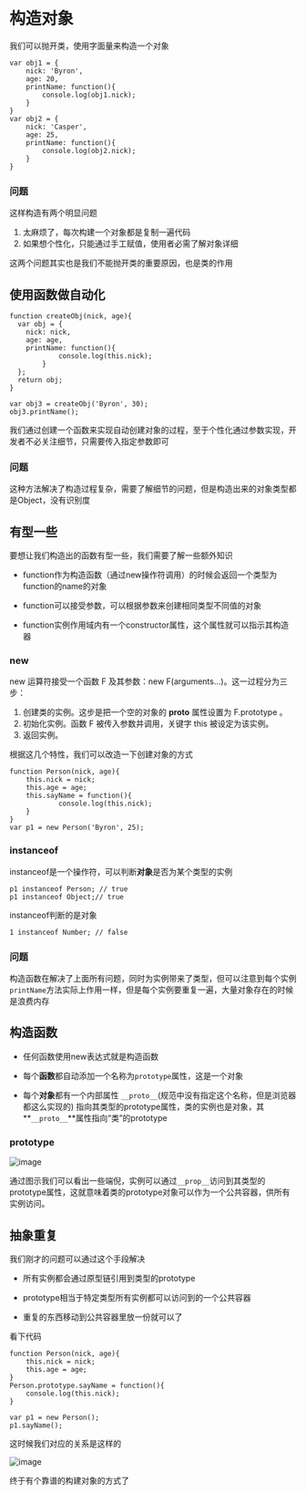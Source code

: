 # 构造对象

我们可以抛开类，使用字面量来构造一个对象

	var obj1 = {
		nick: 'Byron',
		age: 20,
		printName: function(){
			console.log(obj1.nick);
		}
	}
	var obj2 = {
		nick: 'Casper',
		age: 25,
		printName: function(){
			console.log(obj2.nick);
		}
	}

### 问题

这样构造有两个明显问题

1. 太麻烦了，每次构建一个对象都是复制一遍代码
2. 如果想个性化，只能通过手工赋值，使用者必需了解对象详细

这两个问题其实也是我们不能抛开类的重要原因，也是类的作用

## 使用函数做自动化

	function createObj(nick, age){
	  var obj = {
	  	nick: nick,
	  	age: age,
	  	printName: function(){
				console.log(this.nick);
			}
	  };
	  return obj;
	}

	var obj3 = createObj('Byron', 30);
	obj3.printName();

我们通过创建一个函数来实现自动创建对象的过程，至于个性化通过参数实现，开发者不必关注细节，只需要传入指定参数即可

### 问题

这种方法解决了构造过程复杂，需要了解细节的问题，但是构造出来的对象类型都是Object，没有识别度


## 有型一些

要想让我们构造出的函数有型一些，我们需要了解一些额外知识

* function作为构造函数（通过new操作符调用）的时候会返回一个类型为function的name的对象

* function可以接受参数，可以根据参数来创建相同类型不同值的对象

* function实例作用域内有一个constructor属性，这个属性就可以指示其构造器

### new

new 运算符接受一个函数 F 及其参数：new F(arguments...)。这一过程分为三步：

1. 创建类的实例。这步是把一个空的对象的 __proto__ 属性设置为 F.prototype 。
2. 初始化实例。函数 F 被传入参数并调用，关键字 this 被设定为该实例。
3. 返回实例。

根据这几个特性，我们可以改造一下创建对象的方式

	function Person(nick, age){
		this.nick = nick;
		this.age = age;
		this.sayName = function(){
				console.log(this.nick);
		}
	}
	var p1 = new Person('Byron', 25);

### instanceof

instanceof是一个操作符，可以判断**对象**是否为某个类型的实例

	p1 instanceof Person; // true
	p1 instanceof Object;// true

instanceof判断的是对象

	1 instanceof Number; // false


### 问题

构造函数在解决了上面所有问题，同时为实例带来了类型，但可以注意到每个实例`printName`方法实际上作用一样，但是每个实例要重复一遍，大量对象存在的时候是浪费内存

## 构造函数

* 任何函数使用new表达式就是构造函数

* 每个**函数**都自动添加一个名称为`prototype`属性，这是一个对象

* 每个**对象**都有一个内部属性 `__proto__`(规范中没有指定这个名称，但是浏览器都这么实现的) 指向其类型的prototype属性，类的实例也是对象，其**`__proto__`**属性指向“类”的prototype

### prototype

![image](http://lsly1989.qiniudn.com/201504012QQ20150401-4.png)

通过图示我们可以看出一些端倪，实例可以通过`__prop__`访问到其类型的prototype属性，这就意味着类的prototype对象可以作为一个公共容器，供所有实例访问。

## 抽象重复

我们刚才的问题可以通过这个手段解决

* 所有实例都会通过原型链引用到类型的prototype

* prototype相当于特定类型所有实例都可以访问到的一个公共容器

* 重复的东西移动到公共容器里放一份就可以了

看下代码

	function Person(nick, age){
		this.nick = nick;
		this.age = age;
	}
	Person.prototype.sayName = function(){
		console.log(this.nick);
	}

	var p1 = new Person();
	p1.sayName();


这时候我们对应的关系是这样的

![image](http://lsly1989.qiniudn.com/201504012QQ20150401-3.png)

终于有个靠谱的构建对象的方式了
